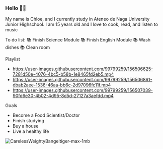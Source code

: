 ### Hello 👋🏻

My name is Chloe, and I currently  study in Ateneo de Naga University Junior Highschool. I am 15 years old and I love to cook, read, and listen to music

To do list:
📚 Finish Science Module
📚 Finish English Module
📚 Wash dishes
📚 Clean room

Playlist
- https://user-images.githubusercontent.com/99799259/156506625-7281d50e-4076-4bc5-b58b-1e8465fd2eb5.mp4
- https://user-images.githubusercontent.com/99799259/156506861-dbab2aee-1536-46aa-bb6c-2d97096fc11f.mp4
- https://user-images.githubusercontent.com/99799259/156507039-90fd6e30-4b02-4d95-8d5d-27127a3aefdd.mp4


Goals
- Become a Food Scientist/Doctor
- Finish studying
- Buy a house
- Live a healthy life






![CarelessWeightyBangeltiger-max-1mb](https://user-images.githubusercontent.com/99799259/156503344-f9126b06-fcc5-4a10-9a44-1e6d5b4c2874.gif)
